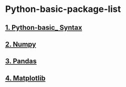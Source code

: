 # Python-basic-package-list  

## [1. Python-basic_ Syntax](https://github.com/Kevin7720/python-basic-package-teaching/blob/main/code/Python-basic_%20Syntax.ipynb)  
## [2. Numpy](https://github.com/Kevin7720/python-basic-package-teaching/blob/main/code/Introduction_to_Numpy.ipynb)  
## [3. Pandas](https://github.com/Kevin7720/python-basic-package-teaching/blob/main/code/Introduction%20to%20Pandas.ipynb)  
## [4. Matplotlib](https://github.com/Kevin7720/python-basic-package-teaching/blob/main/code/Introduction%20to%20Matplotlib.ipynb)  
